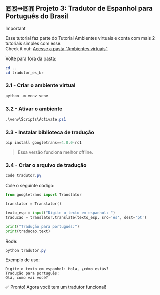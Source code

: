 ## 🇪🇸➡🇧🇷 Projeto 3: Tradutor de Espanhol para Português do Brasil 

> [!IMPORTANT]  
>Esse tutorial faz parte do Tutorial Ambientes virtuais e conta com mais 2 tutoriais simples com esse. \
Check it out: 
 [Acesse a pasta "Ambientes virtuais"](https://github.com/ThiagoMaria-SecurityIT/Tutoriais/tree/main/Ambientes%20virtuais )

Volte para fora da pasta:

```powershell
cd ..
cd tradutor_es_br
```

### 3.1 - Criar o ambiente virtual

```powershell
python -m venv venv
```

### 3.2 - Ativar o ambiente

```powershell
.\venv\Scripts\Activate.ps1
```

### 3.3 - Instalar biblioteca de tradução

```powershell
pip install googletrans==4.0.0-rc1
```

> Essa versão funciona melhor offline.

### 3.4 - Criar o arquivo de tradução

```powershell
code tradutor.py
```

Cole o seguinte código:

```python
from googletrans import Translator

translator = Translator()

texto_esp = input("Digite o texto em espanhol: ")
traducao = translator.translate(texto_esp, src='es', dest='pt')

print("Tradução para português:")
print(traducao.text)
```

Rode:

```powershell
python tradutor.py
```

Exemplo de uso:

```
Digite o texto em espanhol: Hola, ¿cómo estás?
Tradução para português:
Olá, como vai você?
```

✅ Pronto! Agora você tem um tradutor funcional!
